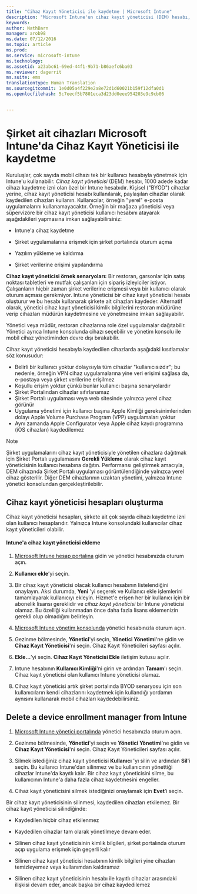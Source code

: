 ```yaml
---
title: "Cihaz Kayıt Yöneticisi ile kaydetme | Microsoft Intune"
description: "Microsoft Intune'un cihaz kayıt yöneticisi (DEM) hesabı, çok fazla sayıda paylaşılan, şirkete ait mobil cihazı tek bir kullanıcı hesabıyla yönetebilir."
keywords: 
author: NathBarn
manager: arob98
ms.date: 07/12/2016
ms.topic: article
ms.prod: 
ms.service: microsoft-intune
ms.technology: 
ms.assetid: a23abc61-69ed-44f1-9b71-b86aefc6ba03
ms.reviewer: dagerrit
ms.suite: ems
translationtype: Human Translation
ms.sourcegitcommit: 1e0d05a4f229e2a8e72d1d60021b159f12dfa0d1
ms.openlocfilehash: 5c7eecf5b7801eca3d23dd0eee954203e9c9cb06


---
```



# Şirket ait cihazları Microsoft Intune'da Cihaz Kayıt Yöneticisi ile kaydetme
Kuruluşlar, çok sayıda mobil cihazı tek bir kullanıcı hesabıyla yönetmek için Intune'u kullanabilir. *Cihaz kayıt yöneticisi* (DEM) hesabı, 1000 adede kadar cihazı kaydetme izni olan özel bir Intune hesabıdır. Kişisel ("BYOD") cihazlar yerine, cihaz kayıt yöneticisi hesabı kullanılarak, paylaşılan cihazlar olarak kaydedilen cihazları kullanın. Kullanıcılar, örneğin "yerel" e-posta uygulamalarını kullanamayacaktır. Örneğin bir mağaza yöneticisi veya süpervizöre bir cihaz kayıt yöneticisi kullanıcı hesabını atayarak aşağıdakileri yapmasına imkan sağlayabilirsiniz:

-   Intune'a cihaz kaydetme

-   Şirket uygulamalarına erişmek için şirket portalında oturum açma

-   Yazılım yükleme ve kaldırma

-   Şirket verilerine erişimi yapılandırma


**Cihaz kayıt yöneticisi örnek senaryoları:** Bir restoran, garsonlar için satış noktası tabletleri ve mutfak çalışanları için sipariş izleyiciler istiyor. Çalışanların hiçbir zaman şirket verilerine erişmesi veya bir kullanıcı olarak oturum açması gerekmiyor. Intune yöneticisi bir cihaz kayıt yöneticisi hesabı oluşturur ve bu hesabı kullanarak şirkete ait cihazları kaydeder. Alternatif olarak, yönetici cihaz kayıt yöneticisi kimlik bilgilerini restoran müdürüne verip cihazları müdürün kaydetmesine ve yönetmesine imkan sağlayabilir.

Yönetici veya müdür, restoran cihazlarına role özel uygulamalar dağıtabilir. Yönetici ayrıca Intune konsolunda cihazı seçebilir ve yönetim konsolu ile mobil cihaz yönetiminden devre dışı bırakabilir.

Cihaz kayıt yöneticisi hesabıyla kaydedilen cihazlarda aşağıdaki kısıtlamalar söz konusudur:
  - Belirli bir kullanıcı yoktur dolayısıyla tüm cihazlar "kullanıcısızdır"; bu nedenle, örneğin VPN cihaz uygulamalarına yine veri erişimi sağlasa da, e-postaya veya şirket verilerine erişilmez
  - Koşullu erişim yoktur çünkü bunlar kullanıcı başına senaryolardır
  - Şirket Portalından cihazlar sıfırlanamaz
  - Şirket Portalı uygulaması veya web sitesinde yalnızca yerel cihaz görünür
  - Uygulama yönetimi için kullanıcı başına Apple Kimliği gereksinimlerinden dolayı Apple Volume Purchase Program (VPP) uygulamaları yoktur
  - Aynı zamanda Apple Configurator veya Apple cihaz kaydı programına (iOS cihazları) kaydedilemez

> [!NOTE]
> Şirket uygulamalarını cihaz kayıt yöneticisiyle yönetilen cihazlara dağıtmak için Şirket Portalı uygulamasını **Gerekli Yükleme** olarak cihaz kayıt yöneticisinin kullanıcı hesabına dağıtın.
> Performansı geliştirmek amacıyla, DEM cihazında Şirket Portalı uygulaması görüntülendiğinde yalnızca yerel cihaz gösterilir. Diğer DEM cihazlarının uzaktan yönetimi, yalnızca Intune yönetici konsolundan gerçekleştirilebilir.

## Cihaz kayıt yöneticisi hesapları oluşturma
Cihaz kayıt yöneticisi hesapları, şirkete ait çok sayıda cihazı kaydetme izni olan kullanıcı hesaplarıdır. Yalnızca Intune konsolundaki kullanıcılar cihaz kayıt yöneticileri olabilir.

#### Intune'a cihaz kayıt yöneticisi ekleme

1.  [Microsoft Intune hesap portalına](http://go.microsoft.com/fwlink/?LinkId=698854) gidin ve yönetici hesabınızda oturum açın.

2.  **Kullanıcı ekle**’yi seçin.

3.  Bir cihaz kayıt yöneticisi olacak kullanıcı hesabının listelendiğini onaylayın. Aksi durumda, **Yeni** 'yi seçerek ve Kullanıcı ekle işlemlerini tamamlayarak kullanıcıyı ekleyin. Hizmet'e erişen her bir kullanıcı için bir abonelik lisansı gereklidir ve *cihaz kayıt yöneticisi* bir Intune yöneticisi olamaz. Bu özelliği kullanmadan önce daha fazla lisans eklemenizin gerekli olup olmadığını belirleyin.

4.   [Microsoft Intune yönetim konsolunda](http://manage.microsoft.com) yönetici hesabınızla oturum açın.

5.  Gezinme bölmesinde, **Yönetici**'yi seçin, **Yönetici Yönetimi**'ne gidin ve **Cihaz Kayıt Yöneticisi**'ni seçin. Cihaz Kayıt Yöneticileri sayfası açılır.

6.  **Ekle...**’yi seçin.  **Cihaz Kayıt Yöneticisi Ekle** iletişim kutusu açılır.

7.  Intune hesabının **Kullanıcı Kimliği**'ni girin ve ardından **Tamam**'ı seçin. Cihaz kayıt yöneticisi olan kullanıcı Intune yöneticisi olamaz.

8.  Cihaz kayıt yöneticisi artık şirket portalında BYOD senaryosu için son kullanıcıların kendi cihazlarını kaydetmek için kullandığı yordamın aynısını kullanarak mobil cihazları kaydedebilirsiniz.

## Delete a device enrollment manager from Intune

1.  [Microsoft Intune yönetici portalında](http://manage.microsoft.com) yönetici hesabınızla oturum açın.

2.  Gezinme bölmesinde, **Yönetici**'yi seçin ve **Yönetici Yönetimi**'ne gidin ve **Cihaz Kayıt Yöneticisi**'ni seçin. Cihaz Kayıt Yöneticileri sayfası açılır.

3.  Silmek istediğiniz cihaz kayıt yöneticisi **Kullanıcı** 'yı silin ve ardından **Sil**'i seçin. Bu kullanıcı Intune'dan silinmez ve bu kullanıcının yönettiği cihazlar Intune'da kayıtlı kalır. Bir cihaz kayıt yöneticisini silme, bu kullanıcının Intune'a daha fazla cihaz kaydetmesini engeller.

4.  Cihaz kayıt yöneticisini silmek istediğinizi onaylamak için **Evet**’i seçin.

Bir cihaz kayıt yöneticisinin silinmesi, kaydedilen cihazları etkilemez. Bir cihaz kayıt yöneticisi silindiğinde:

-   Kaydedilen hiçbir cihaz etkilenmez

-   Kaydedilen cihazlar tam olarak yönetilmeye devam eder.

-   Silinen cihaz kayıt yöneticisinin kimlik bilgileri, şirket portalında oturum açıp uygulama erişmek için geçerli kalır

-   Silinen cihaz kayıt yöneticisi hesabının kimlik bilgileri yine cihazları temizleyemez veya kullanımdan kaldıramaz

-   Silinen cihaz kayıt yöneticisinin hesabı ile kayıtlı cihazlar arasındaki ilişkisi devam eder, ancak başka bir cihaz kaydedilemez



<!--HONumber=Jul16_HO3-->


